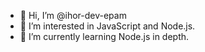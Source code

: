 - 👋 Hi, I’m @ihor-dev-epam
- 👀 I’m interested in JavaScript and Node.js.
- 🌱 I’m currently learning Node.js in depth.

<!---
ihor-dev-epam/ihor-dev-epam is a ✨ special ✨ repository because its `README.md` (this file) appears on your GitHub profile.
You can click the Preview link to take a look at your changes.
--->
